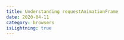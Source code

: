 ```yaml
---
title: Understanding requestAnimationFrame
date: 2020-04-11
category: browsers
isLightning: true
---
```

